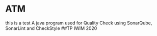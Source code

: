 # ATM 
this is a test
A java program used for Quality Check using SonarQube, SonarLint and CheckStyle
##TP IWIM 2020
